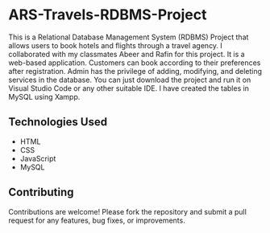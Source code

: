 # ARS-Travels-RDBMS-Project

This is a Relational Database Management System (RDBMS) Project that allows users to book hotels and flights through a travel agency. I collaborated with my classmates Abeer and Rafin for this project. It is a web-based application. Customers can book according to their preferences after registration. Admin has the privilege of adding, modifying, and deleting services in the database. You can just download the project and run it on Visual Studio Code or any other suitable IDE. I have created the tables in MySQL using Xampp. 

## Technologies Used

- HTML
- CSS 
- JavaScript
- MySQL

## Contributing
Contributions are welcome! Please fork the repository and submit a pull request for any features, bug fixes, or improvements.
